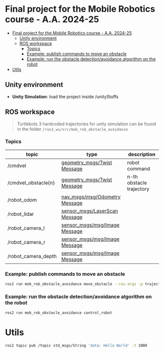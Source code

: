 # Final project for the Mobile Robotics course - A.A. 2024-25

- [Final project for the Mobile Robotics course - A.A. 2024-25](#final-project-for-the-mobile-robotics-course---aa-2024-25)
  - [Unity environment](#unity-environment)
  - [ROS workspace](#ros-workspace)
    - [Topics](#topics)
    - [Example: publish commands to move an obstacle](#example-publish-commands-to-move-an-obstacle)
    - [Example: run the obstacle detection/avoidance algorithm on the robot](#example-run-the-obstacle-detectionavoidance-algorithm-on-the-robot)
- [Utils](#utils)

## Unity environment

- **Unity Simulation**: load the project inside /unityStuffs

## ROS workspace

> Turtlebots 3 hardcoded trajectories for unity simulation can be found in the folder `/ros2_ws/src/mob_rob_obstacle_avoidance`

### Topics  

| topic               | type                                                                                                   | description              |
| ------------------- | ------------------------------------------------------------------------------------------------------ | ------------------------ |
| /cmdvel             | [geometry_msgs/Twist Message](https://docs.ros2.org/foxy/api/sensor_msgs/msg/Image.html)               |   robot command |
| /cmdvel_obstacle{n} | [geometry_msgs/Twist Message](https://docs.ros2.org/foxy/api/sensor_msgs/msg/Image.html)               | n-th obstacle trajectory |
| /robot_odom         | [nav_msgs/msg/Odometry Message](https://docs.ros2.org/foxy/api/nav_msgs/msg/Odometry.html)             |                          |
| /robot_lidar   | [sensor_msgs/LaserScan Message](http://docs.ros.org/en/noetic/api/sensor_msgs/html/msg/LaserScan.html) |                          |
| /robot_camera_l     | [sensor_msgs/msg/Image Message](https://docs.ros2.org/foxy/api/sensor_msgs/msg/Image.html)             |                          |
| /robot_camera_r     | [sensor_msgs/msg/Image Message](https://docs.ros2.org/foxy/api/sensor_msgs/msg/Image.html)             |                          |
| /robot_camera_depth              | [sensor_msgs/msg/Image Message](https://docs.ros2.org/foxy/api/sensor_msgs/msg/Image.html)             |                          |


### Example: publish commands to move an obstacle

```sh
ros2 run mob_rob_obstacle_avoidance move_obstacle --ros-args -p trajectory:="rectangle" -p obstacle_index:=1
```

### Example: run the obstacle detection/avoidance algorithm on the robot

```sh
ros2 run mob_rob_obstacle_avoidance control_robot
```

# Utils

```sh
ros2 topic pub /topic std_msgs/String 'data: Hello World' -t 1000
```